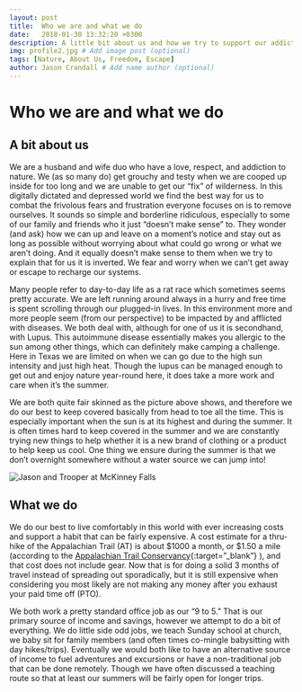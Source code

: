 ```yaml
---
layout: post
title:  Who we are and what we do
date:   2018-01-30 13:32:20 +0300
description: A little bit about us and how we try to support our addiction to life.
img: profile2.jpg # Add image post (optional)
tags: [Nature, About Us, Freedom, Escape]
author: Jason Crandall # Add name author (optional)
---
```

# Who we are and what we do

## A bit about us
We are a husband and wife duo who have a love, respect, and addiction to nature. We (as so many do) get grouchy and testy when we are cooped up inside for too long and we are unable to get our “fix” of wilderness. In this digitally dictated and depressed world we find the best way for us to combat the frivolous fears and frustration everyone focuses on is to remove ourselves. It sounds so simple and borderline ridiculous, especially to some of our family and friends who it just “doesn’t make sense” to. They wonder (and ask) how we can up and leave on a moment’s notice and stay out as long as possible without worrying about what could go wrong or what we aren’t doing. And it equally doesn’t make sense to them when we try to explain that for us it is inverted. We fear and worry when we can’t get away or escape to recharge our systems. 

Many people refer to day-to-day life as a rat race which sometimes seems pretty accurate. We are left running around always in a hurry and free time is spent scrolling through our plugged-in lives. In this environment more and more people seem (from our perspective) to be impacted by and afflicted with diseases. We both deal with, although for one of us it is secondhand, with Lupus. This autoimmune disease essentially makes you allergic to the sun among other things, which can definitely make camping a challenge. Here in Texas we are limited on when we can go due to the high sun intensity and just high heat. Though the lupus can be managed enough to get out and enjoy nature year-round here, it does take a more work and care when it’s the summer.

We are both quite fair skinned as the picture above shows, and therefore we do our best to keep covered basically from head to toe all the time. This is especially important when the sun is at its highest and during the summer. It is often times hard to keep covered in the summer and we are constantly trying new things to help whether it is a new brand of clothing or a product to help keep us cool. One thing we ensure during the summer is that we don’t overnight somewhere without a water source we can jump into!

![Jason and Trooper at McKinney Falls]({{site.baseurl}}/assets/img/troopMckinney.jpg)

## What we do
We do our best to live comfortably in this world with ever increasing costs and support a habit that can be fairly expensive. A cost estimate for a thru-hike of the Appalachian Trail (AT) is about $1000 a month, or $1.50 a mile (according to the [Appalachian Trail Conservancy](https://www.outdoors.org/conservation/trails/appalachian-trail-faq){:target=”_blank”} ), and that cost does not include gear. Now that is for doing a solid 3 months of travel instead of spreading out sporadically, but it is still expensive when considering you most likely are not making any money after you exhaust your paid time off (PTO). 

We both work a pretty standard office job as our “9 to 5.” That is our primary source of income and savings, however we attempt to do a bit of everything. We do little side odd jobs, we teach Sunday school at church, we baby sit for family members (and often times co-mingle babysitting with day hikes/trips). Eventually we would both like to have an alternative source of income to fuel adventures and excursions or have a non-traditional job that can be done remotely. Though we have often discussed a teaching route so that at least our summers will be fairly open for longer trips. 
